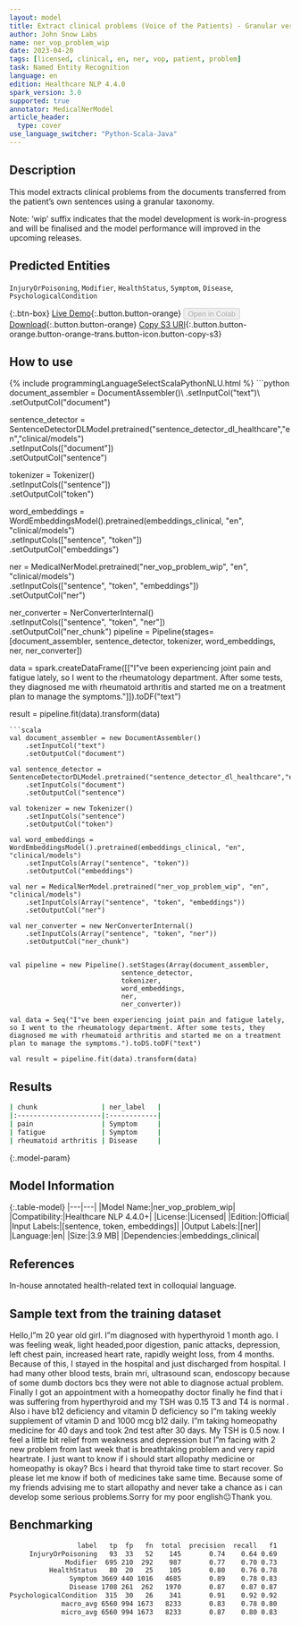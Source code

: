 ```yaml
---
layout: model
title: Extract clinical problems (Voice of the Patients) - Granular version
author: John Snow Labs
name: ner_vop_problem_wip
date: 2023-04-20
tags: [licensed, clinical, en, ner, vop, patient, problem]
task: Named Entity Recognition
language: en
edition: Healthcare NLP 4.4.0
spark_version: 3.0
supported: true
annotator: MedicalNerModel
article_header:
  type: cover
use_language_switcher: "Python-Scala-Java"
---
```


## Description

This model extracts clinical problems from the documents transferred from the patient’s own sentences using a granular taxonomy.

Note: ‘wip’ suffix indicates that the model development is work-in-progress and will be finalised and the model performance will improved in the upcoming releases.

## Predicted Entities

`InjuryOrPoisoning`, `Modifier`, `HealthStatus`, `Symptom`, `Disease`, `PsychologicalCondition`

{:.btn-box}
[Live Demo](https://demo.johnsnowlabs.com/healthcare/VOP/){:.button.button-orange}
<button class="button button-orange" disabled>Open in Colab</button>
[Download](https://s3.amazonaws.com/auxdata.johnsnowlabs.com/clinical/models/ner_vop_problem_wip_en_4.4.0_3.0_1682012767167.zip){:.button.button-orange}
[Copy S3 URI](s3://auxdata.johnsnowlabs.com/clinical/models/ner_vop_problem_wip_en_4.4.0_3.0_1682012767167.zip){:.button.button-orange.button-orange-trans.button-icon.button-copy-s3}

## How to use



<div class="tabs-box" markdown="1">
{% include programmingLanguageSelectScalaPythonNLU.html %}
```python
document_assembler = DocumentAssembler()\
    .setInputCol("text")\
    .setOutputCol("document")

sentence_detector = SentenceDetectorDLModel.pretrained("sentence_detector_dl_healthcare","en","clinical/models")\
    .setInputCols(["document"])\
    .setOutputCol("sentence")

tokenizer = Tokenizer() \
    .setInputCols(["sentence"]) \
    .setOutputCol("token")

word_embeddings = WordEmbeddingsModel().pretrained(embeddings_clinical, "en", "clinical/models")\
    .setInputCols(["sentence", "token"]) \
    .setOutputCol("embeddings")                

ner = MedicalNerModel.pretrained("ner_vop_problem_wip", "en", "clinical/models") \
    .setInputCols(["sentence", "token", "embeddings"]) \
    .setOutputCol("ner")

ner_converter = NerConverterInternal() \
    .setInputCols(["sentence", "token", "ner"]) \
    .setOutputCol("ner_chunk")
pipeline = Pipeline(stages=[document_assembler,
                            sentence_detector,
                            tokenizer,
                            word_embeddings,
                            ner,
                            ner_converter])

data = spark.createDataFrame([["I"ve been experiencing joint pain and fatigue lately, so I went to the rheumatology department. After some tests, they diagnosed me with rheumatoid arthritis and started me on a treatment plan to manage the symptoms."]]).toDF("text")

result = pipeline.fit(data).transform(data)
```
```scala
val document_assembler = new DocumentAssembler()
    .setInputCol("text")
    .setOutputCol("document")
    
val sentence_detector = SentenceDetectorDLModel.pretrained("sentence_detector_dl_healthcare","en","clinical/models")
    .setInputCols("document")
    .setOutputCol("sentence")
    
val tokenizer = new Tokenizer()
    .setInputCols("sentence")
    .setOutputCol("token")
    
val word_embeddings = WordEmbeddingsModel().pretrained(embeddings_clinical, "en", "clinical/models")
    .setInputCols(Array("sentence", "token"))
    .setOutputCol("embeddings")                
    
val ner = MedicalNerModel.pretrained("ner_vop_problem_wip", "en", "clinical/models")
    .setInputCols(Array("sentence", "token", "embeddings"))
    .setOutputCol("ner")
    
val ner_converter = new NerConverterInternal()
    .setInputCols(Array("sentence", "token", "ner"))
    .setOutputCol("ner_chunk")

        
val pipeline = new Pipeline().setStages(Array(document_assembler,
                            sentence_detector,
                            tokenizer,
                            word_embeddings,
                            ner,
                            ner_converter))    

val data = Seq("I"ve been experiencing joint pain and fatigue lately, so I went to the rheumatology department. After some tests, they diagnosed me with rheumatoid arthritis and started me on a treatment plan to manage the symptoms.").toDS.toDF("text")

val result = pipeline.fit(data).transform(data)
```
</div>

## Results

```bash
| chunk                | ner_label   |
|:---------------------|:------------|
| pain                 | Symptom     |
| fatigue              | Symptom     |
| rheumatoid arthritis | Disease     |
```

{:.model-param}
## Model Information

{:.table-model}
|---|---|
|Model Name:|ner_vop_problem_wip|
|Compatibility:|Healthcare NLP 4.4.0+|
|License:|Licensed|
|Edition:|Official|
|Input Labels:|[sentence, token, embeddings]|
|Output Labels:|[ner]|
|Language:|en|
|Size:|3.9 MB|
|Dependencies:|embeddings_clinical|

## References

In-house annotated health-related text in colloquial language.

## Sample text from the training dataset

Hello,I”m 20 year old girl. I”m diagnosed with hyperthyroid 1 month ago. I was feeling weak, light headed,poor digestion, panic attacks, depression, left chest pain, increased heart rate, rapidly weight loss, from 4 months. Because of this, I stayed in the hospital and just discharged from hospital. I had many other blood tests, brain mri, ultrasound scan, endoscopy because of some dumb doctors bcs they were not able to diagnose actual problem. Finally I got an appointment with a homeopathy doctor finally he find that i was suffering from hyperthyroid and my TSH was 0.15 T3 and T4 is normal . Also i have b12 deficiency and vitamin D deficiency so I”m taking weekly supplement of vitamin D and 1000 mcg b12 daily. I”m taking homeopathy medicine for 40 days and took 2nd test after 30 days. My TSH is 0.5 now. I feel a little bit relief from weakness and depression but I”m facing with 2 new problem from last week that is breathtaking problem and very rapid heartrate. I just want to know if i should start allopathy medicine or homeopathy is okay? Bcs i heard that thyroid take time to start recover. So please let me know if both of medicines take same time. Because some of my friends advising me to start allopathy and never take a chance as i can develop some serious problems.Sorry for my poor english😐Thank you.

## Benchmarking

```bash
                 label   tp  fp   fn  total  precision  recall   f1
     InjuryOrPoisoning   93  33   52    145       0.74    0.64 0.69
              Modifier  695 210  292    987       0.77    0.70 0.73
          HealthStatus   80  20   25    105       0.80    0.76 0.78
               Symptom 3669 440 1016   4685       0.89    0.78 0.83
               Disease 1708 261  262   1970       0.87    0.87 0.87
PsychologicalCondition  315  30   26    341       0.91    0.92 0.92
             macro_avg 6560 994 1673   8233       0.83    0.78 0.80
             micro_avg 6560 994 1673   8233       0.87    0.80 0.83
```